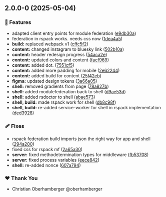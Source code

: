 ## 2.0.0-0 (2025-05-04)

### 🚀 Features

- adapted client entry points for module federation ([e9db30a](https://github.com/oberhamberger/cohbrgr/commit/e9db30a))
- federation in rspack works. needs css now ([1dea4a5](https://github.com/oberhamberger/cohbrgr/commit/1dea4a5))
- **build:** replaced webpack v1 ([cffc5f2](https://github.com/oberhamberger/cohbrgr/commit/cffc5f2))
- **content:** changed instagram to bluesky link ([502b10a](https://github.com/oberhamberger/cohbrgr/commit/502b10a))
- **content:** header redesign progress ([54aca2e](https://github.com/oberhamberger/cohbrgr/commit/54aca2e))
- **content:** updated colors and content ([facf969](https://github.com/oberhamberger/cohbrgr/commit/facf969))
- **content:** added dot. ([7551cf5](https://github.com/oberhamberger/cohbrgr/commit/7551cf5))
- **content:** added more padding for mobile ([2e62244](https://github.com/oberhamberger/cohbrgr/commit/2e62244))
- **content:** added build for content ([25f42eb](https://github.com/oberhamberger/cohbrgr/commit/25f42eb))
- **figma:** updated design tokens ([3a66a05](https://github.com/oberhamberger/cohbrgr/commit/3a66a05))
- **shell:** removed gradients from page ([78a827b](https://github.com/oberhamberger/cohbrgr/commit/78a827b))
- **shell:** added modulefederation back to shell ([d9ae53d](https://github.com/oberhamberger/cohbrgr/commit/d9ae53d))
- **shell:** added rsdoctor to shell ([abae573](https://github.com/oberhamberger/cohbrgr/commit/abae573))
- **shell, build:** made rspack work for shell ([db8c98f](https://github.com/oberhamberger/cohbrgr/commit/db8c98f))
- **shell, build:** re-added service-worker for shell in rspack implementation ([ded3928](https://github.com/oberhamberger/cohbrgr/commit/ded3928))

### 🩹 Fixes

- rspack federation build imports json the right way for app and shell ([294a200](https://github.com/oberhamberger/cohbrgr/commit/294a200))
- fixed css for rspack mf ([2a65a30](https://github.com/oberhamberger/cohbrgr/commit/2a65a30))
- **server:** fixed methodetermination types for middleware ([fb53708](https://github.com/oberhamberger/cohbrgr/commit/fb53708))
- **server:** fixed process variables ([eece842](https://github.com/oberhamberger/cohbrgr/commit/eece842))
- **shell:** re-added nonce ([607a794](https://github.com/oberhamberger/cohbrgr/commit/607a794))

### ❤️ Thank You

- Christian Oberhamberger @oberhamberger
